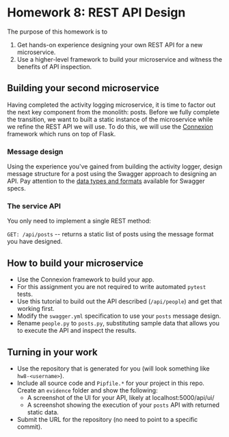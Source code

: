 # Homework 8: REST API Design

The purpose of this homework is to

1. Get hands-on experience designing your own REST API for a new microservice.
2. Use a higher-level framework to build your microservice and witness the benefits of API inspection.

## Building your second microservice

Having completed the activity logging microservice, it is time to factor out the next key component from the monolith: posts. Before we fully complete the transition, we want to built a static instance of the microservice while we refine the REST API we will use. To do this, we will use the [Connexion](https://connexion.readthedocs.io/en/latest/index.html) framework which runs on top of Flask.

### Message design

Using the experience you've gained from building the activity logger, design message structure for a post using the Swagger approach to designing an API. Pay attention to the [data types and formats](https://swagger.io/docs/specification/data-models/data-types/) available for Swagger specs.

### The service API

You only need to implement a single REST method:

```GET: /api/posts``` -- returns a static list of posts using the message format you have designed.

## How to build your microservice

* Use the Connexion framework to build your app.
* For this assignment you are not required to write automated ```pytest``` tests.
* Use this tutorial to build out the API described (```/api/people```) and get that working first.
* Modify the ```swagger.yml``` specification to use your ```posts``` message design.
* Rename ```people.py``` to ```posts.py```, substituting sample data that allows you to execute the API and inspect the results.

## Turning in your work

* Use the repository that is generated for you (will look something like ```hw8-<username>```).
* Include all source code and ```Pipfile.*``` for your project in this repo.
Create an ```evidence``` folder and show the following:
    * A screenshot of the UI for your API, likely at localhost:5000/api/ui/
    * A screenshot showing the execution of your ```posts``` API with returned static data.
* Submit the URL for the repository (no need to point to a specific commit).